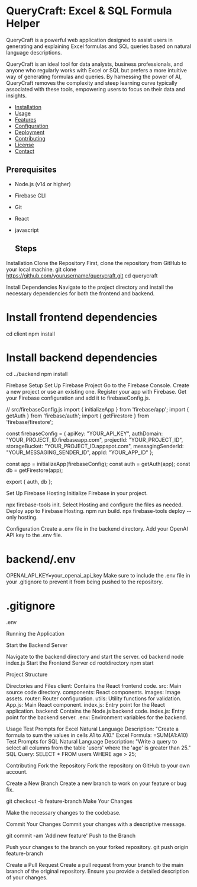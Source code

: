 # QueryCraft: Excel & SQL Formula Helper
QueryCraft is a powerful web application designed to assist users in generating and explaining Excel formulas and SQL queries based on natural language descriptions.

QueryCraft is an ideal tool for data analysts, business professionals, and anyone who regularly works with Excel or SQL but prefers a more intuitive way of generating formulas and queries. By harnessing the power of AI, QueryCraft removes the complexity and steep learning curve typically associated with these tools, empowering users to focus on their data and insights.

- [Installation](#installation)
- [Usage](#usage)
- [Features](#features)
- [Configuration](#configuration)
- [Deployment](#deployment)
- [Contributing](#contributing)
- [License](#license)
- [Contact](#contact)

## Prerequisites
- Node.js (v14 or higher)
- Firebase CLI
- Git
- React
- javascript

  ## Steps
Installation
Clone the Repository
First, clone the repository from GitHub to your local machine.
git clone https://github.com/yourusername/querycraft.git
cd querycraft

Install Dependencies
Navigate to the project directory and install the necessary dependencies for both the frontend and backend.
# Install frontend dependencies
cd client
npm install

# Install backend dependencies
cd ../backend
npm install

Firebase Setup
Set Up Firebase Project
Go to the Firebase Console.
Create a new project or use an existing one.
Register your app with Firebase.
Get your Firebase configuration and add it to firebaseConfig.js.

// src/firebaseConfig.js
import { initializeApp } from 'firebase/app';
import { getAuth } from 'firebase/auth';
import { getFirestore } from 'firebase/firestore';

const firebaseConfig = {
  apiKey: "YOUR_API_KEY",
  authDomain: "YOUR_PROJECT_ID.firebaseapp.com",
  projectId: "YOUR_PROJECT_ID",
  storageBucket: "YOUR_PROJECT_ID.appspot.com",
  messagingSenderId: "YOUR_MESSAGING_SENDER_ID",
  appId: "YOUR_APP_ID"
};

const app = initializeApp(firebaseConfig);
const auth = getAuth(app);
const db = getFirestore(app);

export { auth, db };


Set Up Firebase Hosting
Initialize Firebase in your project.

npx firebase-tools init.
Select Hosting and configure the files as needed.
Deploy  app to Firebase Hosting.
npm run build.
npx firebase-tools deploy --only hosting.

Configuration
Create a .env file in the backend directory.
Add your OpenAI API key to the .env file.

# backend/.env

OPENAI_API_KEY=your_openai_api_key
Make sure to include the .env file in your .gitignore to prevent it from being pushed to the repository.
# .gitignore
.env


Running the Application


Start the Backend Server


Navigate to the backend directory and start the server.
cd backend
node index.js
Start the Frontend Server
cd rootdirectory
npm start

Project Structure


Directories and Files
client: Contains the React frontend code.
src: Main source code directory.
components: React components.
images: Image assets.
router: Router configuration.
utils: Utility functions for validation.
App.js: Main React component.
index.js: Entry point for the React application.
backend: Contains the Node.js backend code.
index.js: Entry point for the backend server.
.env: Environment variables for the backend.


Usage
Test Prompts for Excel
Natural Language Description: "Create a formula to sum the values in cells A1 to A10."
Excel Formula: =SUM(A1:A10)
Test Prompts for SQL
Natural Language Description: "Write a query to select all columns from the table 'users' where the 'age' is greater than 25."
SQL Query: SELECT * FROM users WHERE age > 25;


Contributing
Fork the Repository
Fork the repository on GitHub to your own account.

Create a New Branch
Create a new branch to work on your feature or bug fix.


git checkout -b feature-branch
Make Your Changes


Make the necessary changes to the codebase.

Commit Your Changes
Commit your changes with a descriptive message.


git commit -am 'Add new feature'
Push to the Branch

Push your changes to the branch on your forked repository.
git push origin feature-branch


Create a Pull Request
Create a pull request from your branch to the main branch of the original repository. Ensure you provide a detailed description of your changes.


